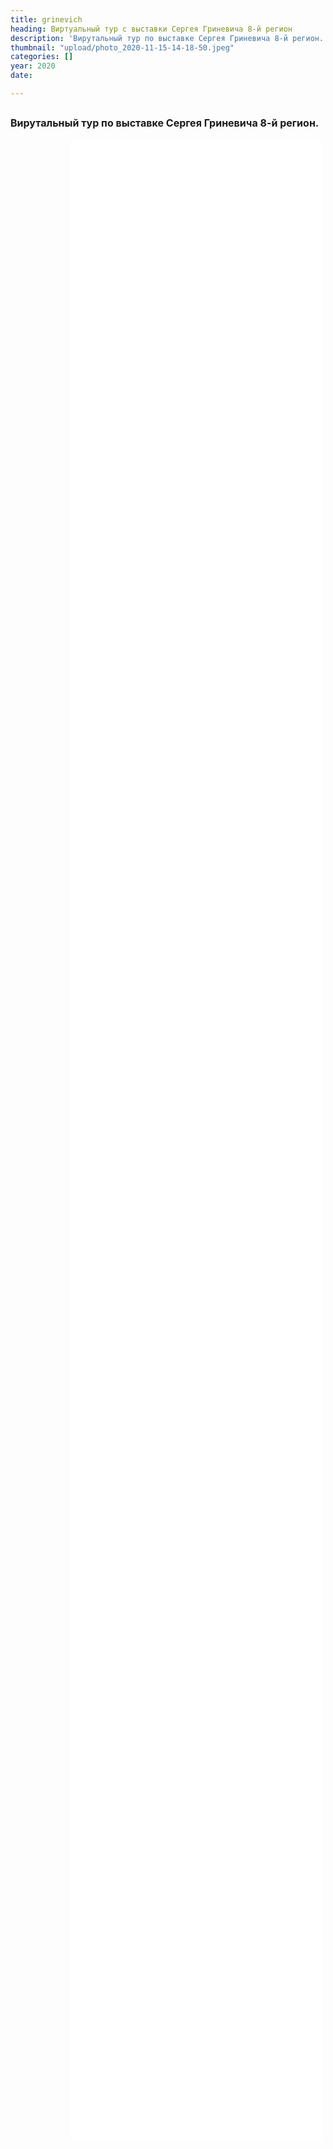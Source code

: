 ```yaml
---
title: grinevich
heading: Виртуальный тур с выставки Сергея Гриневича 8-й регион
description: 'Вирутальный тур по выставке Сергея Гриневича 8-й регион. '
thumbnail: "upload/photo_2020-11-15-14-18-50.jpeg"
categories: []
year: 2020
date: 

---
```

<!-- <Pano /> -->
<div>
<h2>
    <!-- пишите описание тут -->
<span style="font-size: 1rem;">Вирутальный тур по выставке Сергея Гриневича 8-й регион.</span>
</h2>
<iframe src="/grinevich_8r/index.html" frameborder="0" scrolling="yes" style="height: 80vh; width: 80%; margin: 0 10vw" allowfullscreen="true" webkitallowfullscreen="true" mozallowfullscreen="true"></iframe>
</div>